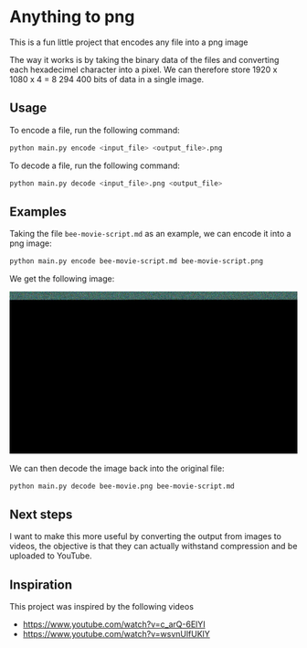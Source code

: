 # Anything to png

This is a fun little project that encodes any file into a png image

The way it works is by taking the binary data of the files and converting each hexadecimel character into a pixel. We can therefore store 1920 x 1080 x 4 = 8 294 400 bits of data in a single image.

## Usage

To encode a file, run the following command:

```bash
python main.py encode <input_file> <output_file>.png
```

To decode a file, run the following command:

```bash
python main.py decode <input_file>.png <output_file>
```

## Examples

Taking the file `bee-movie-script.md` as an example, we can encode it into a png image:

```bash
python main.py encode bee-movie-script.md bee-movie-script.png
```

We get the following image:

!["bee-movie-script.png"](public/bee-movie-script.png)

We can then decode the image back into the original file:

```bash
python main.py decode bee-movie.png bee-movie-script.md
```

## Next steps

I want to make this more useful by converting the output from images to videos, the objective is that they can actually withstand compression and be uploaded to YouTube.

## Inspiration

This project was inspired by the following videos

- https://www.youtube.com/watch?v=c_arQ-6ElYI
- https://www.youtube.com/watch?v=wsvnUlfUKlY
